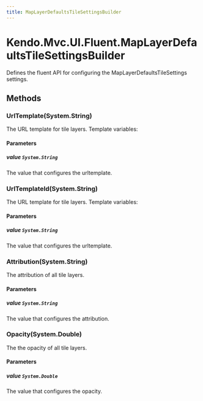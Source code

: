 ```yaml
---
title: MapLayerDefaultsTileSettingsBuilder
---
```


# Kendo.Mvc.UI.Fluent.MapLayerDefaultsTileSettingsBuilder
Defines the fluent API for configuring the MapLayerDefaultsTileSettings settings.




## Methods


### UrlTemplate(System.String)
The URL template for tile layers. Template variables:


#### Parameters

##### value `System.String`
The value that configures the urltemplate.





### UrlTemplateId(System.String)
The URL template for tile layers. Template variables:


#### Parameters

##### value `System.String`
The value that configures the urltemplate.





### Attribution(System.String)
The attribution of all tile layers.


#### Parameters

##### value `System.String`
The value that configures the attribution.





### Opacity(System.Double)
The the opacity of all tile layers.


#### Parameters

##### value `System.Double`
The value that configures the opacity.






